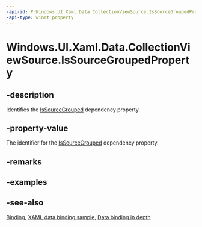 ```yaml
---
-api-id: P:Windows.UI.Xaml.Data.CollectionViewSource.IsSourceGroupedProperty
-api-type: winrt property
---
```


<!-- Property syntax
public Windows.UI.Xaml.DependencyProperty IsSourceGroupedProperty { get; }
-->

# Windows.UI.Xaml.Data.CollectionViewSource.IsSourceGroupedProperty

## -description
Identifies the [IsSourceGrouped](collectionviewsource_issourcegrouped.md) dependency property.



## -property-value
The identifier for the [IsSourceGrouped](collectionviewsource_issourcegrouped.md) dependency property.

## -remarks

## -examples

## -see-also
[Binding](binding.md), [XAML data binding sample](https://github.com/Microsoft/Windows-universal-samples/tree/master/Samples/XamlBind), [Data binding in depth](/windows/uwp/data-binding/data-binding-in-depth)

